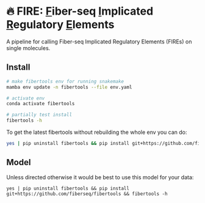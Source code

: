 # 🔥 **FIRE**: <ins>F</ins>iber-seq <ins>I</ins>mplicated <ins>R</ins>egulatory <ins>E</ins>lements
A pipeline for calling Fiber-seq Implicated Regulatory Elements (FIREs) on single molecules.

## Install
```bash
# make fibertools env for running snakemake
mamba env update -n fibertools --file env.yaml

# activate env
conda activate fibertools

# partially test install
fibertools -h
```

To get the latest fibertools without rebuilding the whole env you can do:
```bash
yes | pip uninstall fibertools && pip install git+https://github.com/fiberseq/fibertools && fibertools -h 
```

## Model
Unless directed otherwise it would be best to use this model for your data:
```
yes | pip uninstall fibertools && pip install git+https://github.com/fiberseq/fibertools && fibertools -h 
```
